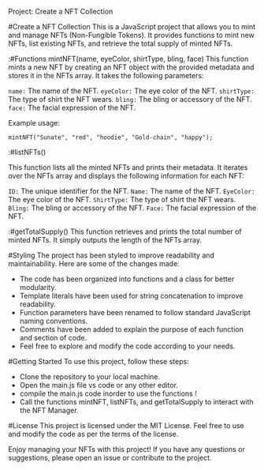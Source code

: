 Project: Create a NFT Collection

#Create a NFT Collection
This is a JavaScript project that allows you to mint and manage NFTs (Non-Fungible Tokens). It provides functions to mint new NFTs, list existing NFTs, and retrieve the total supply of minted NFTs.

:#Functions
mintNFT(name, eyeColor, shirtType, bling, face)
This function mints a new NFT by creating an NFT object with the provided metadata and stores it in the NFTs array. It takes the following parameters:

`name:` The name of the NFT.
`eyeColor:` The eye color of the NFT.
`shirtType:` The type of shirt the NFT wears.
`bling:` The bling or accessory of the NFT.
`face:` The facial expression of the NFT.

Example usage:

```mintNFT("Sunate", "red", "hoodie", "Gold-chain", "happy");```

:#listNFTs()

This function lists all the minted NFTs and prints their metadata. It iterates over the NFTs array and displays the following information for each NFT:

`ID:` The unique identifier for the NFT.
`Name:` The name of the NFT.
`EyeColor:` The eye color of the NFT.
`ShirtType:` The type of shirt the NFT wears.
`Bling:` The bling or accessory of the NFT.
`Face:` The facial expression of the NFT.

:#getTotalSupply()
This function retrieves and prints the total number of minted NFTs. It simply outputs the length of the NFTs array.

#Styling
The project has been styled to improve readability and maintainability. Here are some of the changes made:

* The code has been organized into functions and a class for better modularity.
* Template literals have been used for string concatenation to improve readability.
* Function parameters have been renamed to follow standard JavaScript naming conventions.
* Comments have been added to explain the purpose of each function and section of code.
* Feel free to explore and modify the code according to your needs.

#Getting Started
To use this project, follow these steps:

* Clone the repository to your local machine.
* Open the main.js file vs code or any other editor.
* compile the main.js code inorder to use the functions !
* Call the functions mintNFT, listNFTs, and getTotalSupply to interact with the NFT Manager.

#License
This project is licensed under the MIT License. Feel free to use and modify the code as per the terms of the license.

Enjoy managing your NFTs with this project! If you have any questions or suggestions, please open an issue or contribute to the project.


